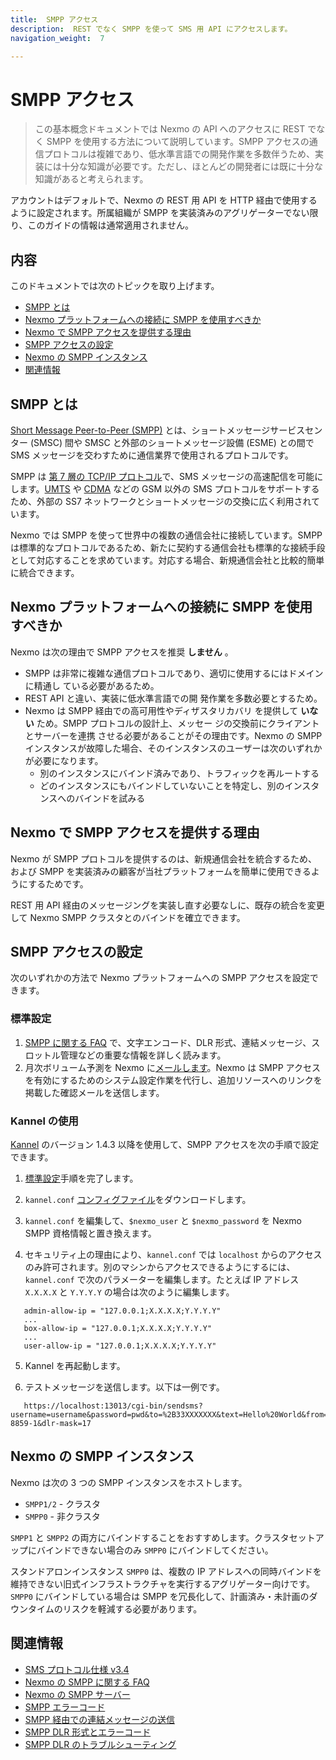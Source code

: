 ```yaml
---
title:  SMPP アクセス
description:  REST でなく SMPP を使って SMS 用 API にアクセスします。
navigation_weight:  7

---
```



SMPP アクセス
=========

> この基本概念ドキュメントでは Nexmo の API へのアクセスに REST でなく SMPP を使用する方法について説明しています。SMPP アクセスの通信プロトコルは複雑であり、低水準言語での開発作業を多数伴うため、実装には十分な知識が必要です。ただし、ほとんどの開発者には既に十分な知識があると考えられます。

アカウントはデフォルトで、Nexmo の REST 用 API を HTTP 経由で使用するように設定されます。所属組織が SMPP を実装済みのアグリゲーターでない限り、このガイドの情報は通常適用されません。

内容
---

このドキュメントでは次のトピックを取り上げます。

* [SMPP とは](#what-is-smpp)
* [Nexmo プラットフォームへの接続に SMPP を使用すべきか](#should-i-use-smpp-to-connect-to-the-nexmo-platform)
* [Nexmo で SMPP アクセスを提供する理由](#why-does-nexmo-offer-smpp-access)
* [SMPP アクセスの設定](#configuring-smpp-access)
* [Nexmo の SMPP インスタンス](#our-smpp-instances)
* [関連情報](#resources)

SMPP とは
-------

[Short Message Peer-to-Peer (SMPP)](https://en.wikipedia.org/wiki/Short_Message_Peer-to-Peer) とは、ショートメッセージサービスセンター (SMSC) 間や SMSC と外部のショートメッセージ設備 (ESME) との間で SMS メッセージを交わすために通信業界で使用されるプロトコルです。

SMPP は [第 7 層の TCP/IP プロトコル](https://en.wikipedia.org/wiki/OSI_model#Layer_7:_Application_Layer)で、SMS メッセージの高速配信を可能にします。[UMTS](https://en.wikipedia.org/wiki/UMTS) や [CDMA](https://en.wikipedia.org/wiki/Code-division_multiple_access) などの GSM 以外の SMS プロトコルをサポートするため、外部の SS7 ネットワークとショートメッセージの交換に広く利用されています。

Nexmo では SMPP を使って世界中の複数の通信会社に接続しています。SMPP は標準的なプロトコルであるため、新たに契約する通信会社も標準的な接続手段として対応することを求めています。対応する場合、新規通信会社と比較的簡単に統合できます。

Nexmo プラットフォームへの接続に SMPP を使用すべきか
--------------------------------

Nexmo は次の理由で SMPP アクセスを推奨 **しません** 。

* SMPP は非常に複雑な通信プロトコルであり、適切に使用するにはドメインに精通し ている必要があるため。
* REST API と違い、実装に低水準言語での開 発作業を多数必要とするため。
* Nexmo は SMPP 経由での高可用性やディザスタリカバリ を提供して **いない** ため。SMPP プロトコルの設計上、メッセー ジの交換前にクライアントとサーバーを連携 させる必要があることがその理由です。Nexmo の SMPP インスタンスが故障した場合、そのインスタンスのユーザーは次のいずれかが必要になります。 
  * 別のインスタンスにバインド済みであり、トラフィックを再ルートする
  * どのインスタンスにもバインドしていないことを特定し、別のインスタンスへのバインドを試みる

Nexmo で SMPP アクセスを提供する理由
------------------------

Nexmo が SMPP プロトコルを提供するのは、新規通信会社を統合するため、および SMPP を実装済みの顧客が当社プラットフォームを簡単に使用できるようにするためです。

REST 用 API 経由のメッセージングを実装し直す必要なしに、既存の統合を変更して Nexmo SMPP クラスタとのバインドを確立できます。

SMPP アクセスの設定
------------

次のいずれかの方法で Nexmo プラットフォームへの SMPP アクセスを設定できます。

### 標準設定

1. [SMPP に関する FAQ](https://help.nexmo.com/hc/en-us/sections/200621223) で、文字エンコード、DLR 形式、連結メッセージ、スロットル管理などの重要な情報を詳しく読みます。
2. 月次ボリューム予測を Nexmo に[メールします](mailto:smpp@nexmo.com)。Nexmo は SMPP アクセスを有効にするためのシステム設定作業を代行し、追加リソースへのリンクを掲載した確認メールを送信します。

### Kannel の使用

[Kannel](http://www.kannel.org) のバージョン 1\.4\.3 以降を使用して、SMPP アクセスを次の手順で設定できます。

1. [標準設定](#standard-configuration)手順を完了します。

2. `kannel.conf` [コンフィグファイル](https://help.nexmo.com/hc/en-us/article_attachments/115016988548/kannel.conf)をダウンロードします。

3. `kannel.conf` を編集して、`$nexmo_user` と `$nexmo_password` を Nexmo SMPP 資格情報と置き換えます。

4. セキュリティ上の理由により、`kannel.conf` では `localhost` からのアクセスのみ許可されます。別のマシンからアクセスできるようにするには、`kannel.conf` で次のパラメーターを編集します。たとえば IP アドレス `X.X.X.X` と `Y.Y.Y.Y` の場合は次のように編集します。
````
   admin-allow-ip = "127.0.0.1;X.X.X.X;Y.Y.Y.Y"
   ...
   box-allow-ip = "127.0.0.1;X.X.X.X;Y.Y.Y.Y"
   ...
   user-allow-ip = "127.0.0.1;X.X.X.X;Y.Y.Y.Y"
````
5. Kannel を再起動します。

6. テストメッセージを送信します。以下は一例です。
````
   https://localhost:13013/cgi-bin/sendsms?username=username&password=pwd&to=%2B33XXXXXXX&text=Hello%20World&from=test&charset=ISO-8859-1&dlr-mask=17
````
Nexmo の SMPP インスタンス
-------------------

Nexmo は次の 3 つの SMPP インスタンスをホストします。

* `SMPP1/2` - クラスタ
* `SMPP0` - 非クラスタ

`SMPP1` と `SMPP2` の両方にバインドすることをおすすめします。クラスタセットアップにバインドできない場合のみ `SMPP0` にバインドしてください。

スタンドアロンインスタンス `SMPP0` は、複数の IP アドレスへの同時バインドを維持できない旧式インフラストラクチャを実行するアグリゲーター向けです。`SMPP0` にバインドしている場合は SMPP を冗長化して、計画済み・未計画のダウンタイムのリスクを軽減する必要があります。

関連情報
----

* [SMS プロトコル仕様 v3\.4](http://docs.nimta.com/SMPP_v3_4_Issue1_2.pdf)
* [Nexmo の SMPP に関する FAQ](https://help.nexmo.com/hc/en-us/sections/200621223)
* [Nexmo の SMPP サーバー](https://help.nexmo.com/hc/en-us/articles/204015693)
* [SMPP エラーコード](https://help.nexmo.com/hc/en-us/articles/204015763-SMPP-Error-Codes)
* [SMPP 経由での連結メッセージの送信](https://help.nexmo.com/hc/en-us/articles/204015653-Sending-Concatenated-Messages-via-SMPP)
* [SMPP DLR 形式とエラーコード](https://help.nexmo.com/hc/en-us/articles/204015663)
* [SMPP DLR のトラブルシューティング](https://help.nexmo.com/hc/en-us/articles/204015803-Not-receiving-Delivery-Receipts-for-SMPP-what-should-I-do-)

